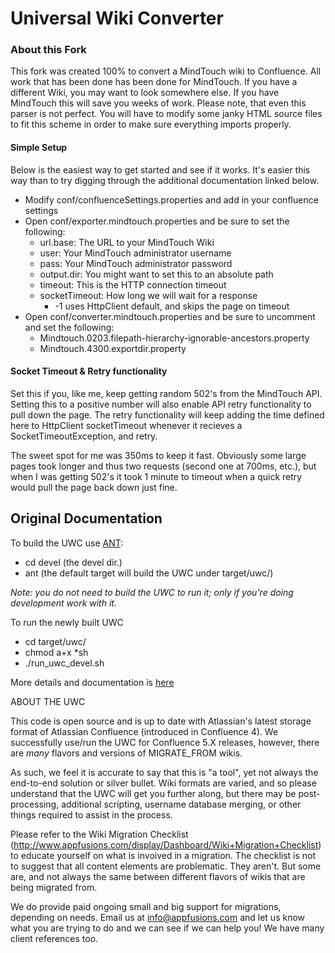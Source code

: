 # Universal Wiki Converter

### About this Fork

This fork was created 100% to convert a MindTouch wiki to Confluence.  All work that has been done has been done for MindTouch.  If you have a different Wiki, you may want to look somewhere else.  If you have MindTouch this will save you weeks of work.  Please note, that even this parser is not perfect.  You will have to modify some janky HTML source files to fit this scheme in order to make sure everything imports properly.

#### Simple Setup

Below is the easiest way to get started and see if it works.  It's easier this way than to try digging through the additional documentation linked below.

* Modify conf/confluenceSettings.properties and add in your confluence settings
* Open conf/exporter.mindtouch.properties and be sure to set the following:
	* url.base: The URL to your MindTouch Wiki
	* user: Your MindTouch administrator username
	* pass: Your MindTouch administrator password
	* output.dir: You might want to set this to an absolute path
	* timeout: This is the HTTP connection timeout
	* socketTimeout: How long we will wait for a response
		* -1 uses HttpClient default, and skips the page on timeout
* Open conf/converter.mindtouch.properties and be sure to uncomment and set the following:
	* Mindtouch.0203.filepath-hierarchy-ignorable-ancestors.property
	* Mindtouch.4300.exportdir.property

#### Socket Timeout & Retry functionality

Set this if you, like me, keep getting random 502's from the MindTouch API. Setting this to a positive number will also enable API retry functionality to pull down the page. The retry functionality will keep adding the time defined here to HttpClient socketTimeout whenever it recieves a SocketTimeoutException, and retry.

The sweet spot for me was 350ms to keep it fast.  Obviously some large pages took longer and thus two requests (second one at 700ms, etc.), but when I was getting 502's it took 1 minute to timeout when a quick retry would pull the page back down just fine.


## Original Documentation

To build the UWC use [ANT]:
* cd devel (the devel dir.)
* ant      (the default target will build the UWC under target/uwc/)

*Note: you do not need to build the UWC to run it; only if you're doing development work with it.*

To run the newly built UWC
* cd target/uwc/
* chmod a\+x \*sh
* ./run_uwc_devel.sh

More details and documentation is [here]

ABOUT THE UWC

This code is open source and is up to date with Atlassian's latest storage format of Atlassian Confluence
(introduced in Confluence 4). We successfully use/run the UWC for Confluence 5.X releases, however, there are *many* flavors and versions of MIGRATE_FROM wikis. 

As such, we feel it is accurate to say that this is "a tool", yet not always the end-to-end solution or silver bullet. Wiki formats are varied, and so please understand that the UWC will get you further along, but there may be post-processing, additional scripting, username database merging, or other things required to assist in the process. 

Please refer to the Wiki Migration Checklist (http://www.appfusions.com/display/Dashboard/Wiki+Migration+Checklist) to educate yourself on what is invoived in a migration. The checklist is not to suggest that all content elements are problematic. They aren't. But some are, and not always the same between different flavors of wikis that are being migrated from.

We do provide paid ongoing small and big support for migrations, depending on needs. Email us at info@appfusions.com and let us know what you are trying to do and we can see if we can help you!  We have many client references too.

[ANT]:http://ant.apache.org/
[here]:https://migrations.atlassian.net/wiki/display/UWC/Universal+Wiki+Converter